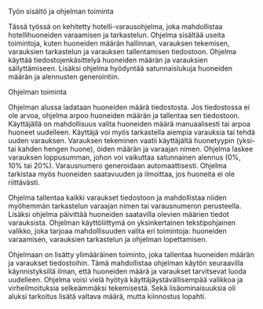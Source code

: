 Työn sisältö ja ohjelman toiminta 

Tässä työssä on kehitetty hotelli-varausohjelma, joka mahdollistaa hotellihuoneiden 
varaamisen ja tarkastelun. Ohjelma sisältää useita toimintoja, kuten huoneiden 
määrän hallinnan, varauksen tekemisen, varauksien tarkastelun ja varauksen 
tallentamisen tiedostoon. Ohjelma käyttää tiedostojenkäsittelyä huoneiden määrän ja 
varauksien säilyttämiseen. Lisäksi ohjelma hyödyntää satunnaislukuja huoneiden 
määrän ja alennusten generointiin. 

Ohjelman toiminta 

Ohjelman alussa ladataan huoneiden määrä tiedostosta. Jos tiedostossa ei ole arvoa, 
ohjelma arpoo huoneiden määrän ja tallentaa sen tiedostoon. Käyttäjällä on 
mahdollisuus valita huoneiden määrä manuaalisesti tai arpoa huoneet uudelleen. 
Käyttäjä voi myös tarkastella aiempia varauksia tai tehdä uuden varauksen. 
Varauksen tekeminen vaatii käyttäjältä huonetyypin (yksi- tai kahden hengen huone), 
öiden määrän ja varaajan nimen. Ohjelma laskee varauksen loppusumman, johon voi 
vaikuttaa satunnainen alennus (0%, 10% tai 20%). Varausnumero generoidaan 
automaattisesti. Ohjelma tarkistaa myös huoneiden saatavuuden ja ilmoittaa, jos 
huoneita ei ole riittävästi.

Ohjelma tallentaa kaikki varaukset tiedostoon ja mahdollistaa niiden myöhemmän 
tarkastelun varaajan nimen tai varausnumeron perusteella. Lisäksi ohjelma päivittää 
huoneiden saatavilla olevien määrien tiedot varauksista. 
Ohjelman käyttöliittymä on yksinkertainen tekstipohjainen valikko, joka tarjoaa 
mahdollisuuden valita eri toimintoja: huoneiden varaamisen, varauksien tarkastelun ja 
ohjelman lopettamisen. 
 
Ohjelmaan on lisätty ylimääräinen toiminto, joka tallentaa huoneiden määrän ja 
varaukset tiedostoihin. Tämä mahdollistaa ohjelman käytön seuraavilla käynnistyksillä 
ilman, että huoneiden määrä ja varaukset tarvitsevat luoda uudelleen. Ohjelma voisi 
vielä hyötyä käyttäjäystävällisempää valikkoa ja virheilmoituksia selkeämmäksi 
tekemisestä. Sekä lisäominaisuuksia oli aluksi tarkoitus lisätä valtava määrä, mutta 
kiinnostus lopahti. 
